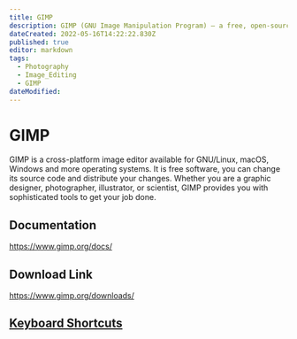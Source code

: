 ```yaml
---
title: GIMP
description: GIMP (GNU Image Manipulation Program) – a free, open-source, and cross-platform image editor used for photo retouching, editing, and creating digital art. This note may include information on features, benefits, usage tips, and best practices for effectively utilizing GIMP to edit images, create graphics, and manipulate photographs.
dateCreated: 2022-05-16T14:22:22.830Z
published: true
editor: markdown
tags:
  - Photography
  - Image_Editing
  - GIMP
dateModified: 
---
```


# GIMP

GIMP is a cross-platform image editor available for GNU/Linux, macOS, Windows and more operating systems. It is free software, you can change its source code and distribute your changes. Whether you are a graphic designer, photographer, illustrator, or scientist, GIMP provides you with sophisticated tools to get your job done.

## Documentation

https://www.gimp.org/docs/

## Download Link

https://www.gimp.org/downloads/

## [Keyboard Shortcuts](https://www.maketecheasier.com/cheatsheet/gimp-keyboard-shortcuts/)


